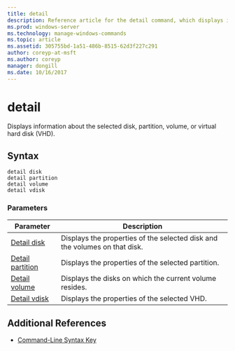 ```yaml
---
title: detail
description: Reference article for the detail command, which displays information about the selected disk, partition, volume, or virtual hard disk (VHD).
ms.prod: windows-server
ms.technology: manage-windows-commands
ms.topic: article
ms.assetid: 305755bd-1a51-486b-8515-62d3f227c291
author: coreyp-at-msft
ms.author: coreyp
manager: dongill
ms.date: 10/16/2017
---
```


# detail

Displays information about the selected disk, partition, volume, or virtual hard disk (VHD).

## Syntax

```
detail disk
detail partition
detail volume
detail vdisk
```

### Parameters

| Parameter | Description |
| --------- | ----------- |
| [Detail disk](detail-disk.md) | Displays the properties of the selected disk and the volumes on that disk. |
| [Detail partition](detail-partition.md) | Displays the properties of the selected partition. |
| [Detail volume](detail-volume.md) | Displays the disks on which the current volume resides. |
| [Detail vdisk](detail-vdisk.md) | Displays the properties of the selected VHD. |

## Additional References

- [Command-Line Syntax Key](command-line-syntax-key.md)
